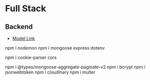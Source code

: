 # Full Stack

## Backend 
- [ Model Link ](https://app.eraser.io/workspace/4SjpiOn92v2K7yj0keEY?origin=share)

npm i nodemon
npm i mongoose express dotenv

npm i cookie-parser cors

npm i @types/mongoose-aggregate-paginate-v2
npm i bcrypt
npm i jsonwebtoken
npm i cloudinary
npm i multer